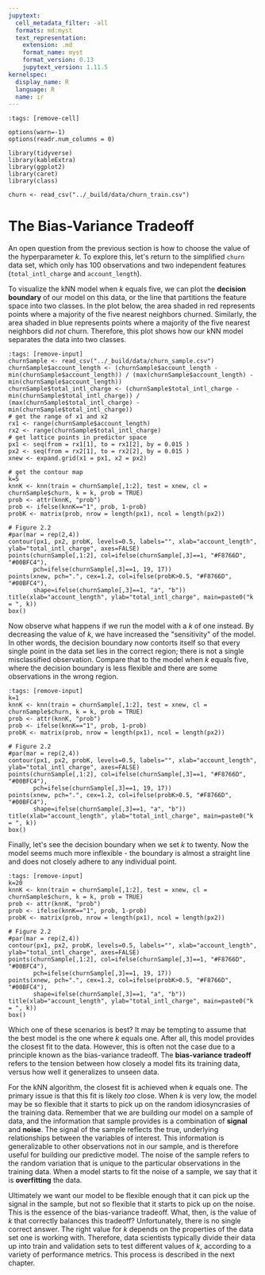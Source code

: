 ```yaml
---
jupytext:
  cell_metadata_filter: -all
  formats: md:myst
  text_representation:
    extension: .md
    format_name: myst
    format_version: 0.13
    jupytext_version: 1.11.5
kernelspec:
  display_name: R
  language: R
  name: ir
---
```


```{code-cell}
:tags: [remove-cell]

options(warn=-1)
options(readr.num_columns = 0)

library(tidyverse)
library(kableExtra)
library(ggplot2)
library(caret)
library(class)

churn <- read_csv("../_build/data/churn_train.csv")
```

# The Bias-Variance Tradeoff

An open question from the previous section is how to choose the value of the hyperparameter $k$. To explore this, let's return to the simplified `churn` data set, which only has 100 observations and two independent features (`total_intl_charge` and `account_length`). 

To visualize the kNN model when $k$ equals five, we can plot the **decision boundary** of our model on this data, or the line that partitions the feature space into two classes. In the plot below, the area shaded in red represents points where a majority of the five nearest neighbors churned. Similarly, the area shaded in blue represents points where a majority of the five nearest neighbors did *not* churn. Therefore, this plot shows how our kNN model separates the data into two classes.

```{code-cell}
:tags: [remove-input]
churnSample <- read_csv("../_build/data/churn_sample.csv")
churnSample$account_length <- (churnSample$account_length - min(churnSample$account_length)) / (max(churnSample$account_length) - min(churnSample$account_length))
churnSample$total_intl_charge <- (churnSample$total_intl_charge - min(churnSample$total_intl_charge)) / (max(churnSample$total_intl_charge) - min(churnSample$total_intl_charge))
# get the range of x1 and x2
rx1 <- range(churnSample$account_length)
rx2 <- range(churnSample$total_intl_charge)
# get lattice points in predictor space
px1 <- seq(from = rx1[1], to = rx1[2], by = 0.015 )
px2 <- seq(from = rx2[1], to = rx2[2], by = 0.015 )
xnew <- expand.grid(x1 = px1, x2 = px2)

# get the contour map
k=5
knnK <- knn(train = churnSample[,1:2], test = xnew, cl = churnSample$churn, k = k, prob = TRUE)
prob <- attr(knnK, "prob")
prob <- ifelse(knnK=="1", prob, 1-prob)
probK <- matrix(prob, nrow = length(px1), ncol = length(px2))

# Figure 2.2
#par(mar = rep(2,4))
contour(px1, px2, probK, levels=0.5, labels="", xlab="account_length", ylab="total_intl_charge", axes=FALSE)
points(churnSample[,1:2], col=ifelse(churnSample[,3]==1, "#F8766D", "#00BFC4"),
       pch=ifelse(churnSample[,3]==1, 19, 17))
points(xnew, pch=".", cex=1.2, col=ifelse(probK>0.5, "#F8766D", "#00BFC4"),
       shape=ifelse(churnSample[,3]==1, "a", "b"))
title(xlab="account_length", ylab="total_intl_charge", main=paste0("k = ", k))
box()
```

Now observe what happens if we run the model with a $k$ of one instead. By decreasing the value of $k$, we have increased the "sensitivity" of the model. In other words, the decision boundary now contorts itself so that every single point in the data set lies in the correct region; there is not a single misclassified observation. Compare that to the model when $k$ equals five, where the decision boundary is less flexible and there are some observations in the wrong region. 

```{code-cell}
:tags: [remove-input]
k=1
knnK <- knn(train = churnSample[,1:2], test = xnew, cl = churnSample$churn, k = k, prob = TRUE)
prob <- attr(knnK, "prob")
prob <- ifelse(knnK=="1", prob, 1-prob)
probK <- matrix(prob, nrow = length(px1), ncol = length(px2))

# Figure 2.2
#par(mar = rep(2,4))
contour(px1, px2, probK, levels=0.5, labels="", xlab="account_length", ylab="total_intl_charge", axes=FALSE)
points(churnSample[,1:2], col=ifelse(churnSample[,3]==1, "#F8766D", "#00BFC4"),
       pch=ifelse(churnSample[,3]==1, 19, 17))
points(xnew, pch=".", cex=1.2, col=ifelse(probK>0.5, "#F8766D", "#00BFC4"),
       shape=ifelse(churnSample[,3]==1, "a", "b"))
title(xlab="account_length", ylab="total_intl_charge", main=paste0("k = ", k))
box()
```

Finally, let's see the decision boundary when we set $k$ to twenty. Now the model seems much more inflexible - the boundary is almost a straight line and does not closely adhere to any individual point.

```{code-cell}
:tags: [remove-input]
k=20
knnK <- knn(train = churnSample[,1:2], test = xnew, cl = churnSample$churn, k = k, prob = TRUE)
prob <- attr(knnK, "prob")
prob <- ifelse(knnK=="1", prob, 1-prob)
probK <- matrix(prob, nrow = length(px1), ncol = length(px2))

# Figure 2.2
#par(mar = rep(2,4))
contour(px1, px2, probK, levels=0.5, labels="", xlab="account_length", ylab="total_intl_charge", axes=FALSE)
points(churnSample[,1:2], col=ifelse(churnSample[,3]==1, "#F8766D", "#00BFC4"),
       pch=ifelse(churnSample[,3]==1, 19, 17))
points(xnew, pch=".", cex=1.2, col=ifelse(probK>0.5, "#F8766D", "#00BFC4"),
       shape=ifelse(churnSample[,3]==1, "a", "b"))
title(xlab="account_length", ylab="total_intl_charge", main=paste0("k = ", k))
box()
```

Which one of these scenarios is best? It may be tempting to assume that the best model is the one where $k$ equals one. After all, this model provides the closest fit to the data. However, this is often not the case due to a principle known as the bias-variance tradeoff. The **bias-variance tradeoff** refers to the tension between how closely a model fits its training data, versus how well it generalizes to unseen data. 

For the kNN algorithm, the closest fit is achieved when $k$ equals one. The primary issue is that this fit is likely *too* close. When $k$ is very low, the model may be so flexible that it starts to pick up on the random idiosyncrasies of the training data. Remember that we are building our model on a sample of data, and the information that sample provides is a combination of **signal** and **noise**. The signal of the sample reflects the true, underlying relationships between the variables of interest. This information is generalizable to other observations not in our sample, and is therefore useful for building our predictive model. The noise of the sample refers to the random variation that is unique to the particular observations in the training data. When a model starts to fit the noise of a sample, we say that it is **overfitting** the data. 

Ultimately we want our model to be flexible enough that it can pick up the signal in the sample, but not so flexible that it starts to pick up on the noise. This is the essence of the bias-variance tradeoff. What, then, is the value of $k$ that correctly balances this tradeoff? Unfortunately, there is no single correct answer. The right value for $k$ depends on the properties of the data set one is working with. Therefore, data scientists typically divide their data up into train and validation sets to test different values of $k$, according to a variety of performance metrics. This process is described in the next chapter.